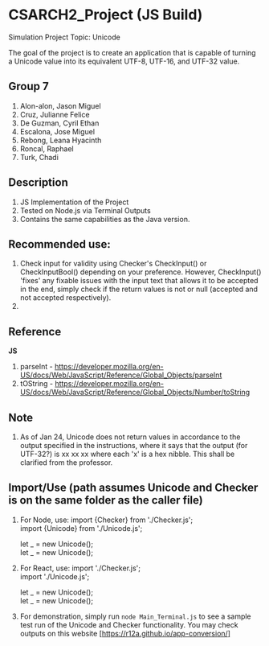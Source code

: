 # CSARCH2_Project (JS Build)
Simulation Project
Topic: Unicode

The goal of the project is to create an application that is capable of turning a Unicode value into its equivalent UTF-8, UTF-16, and UTF-32 value.

## Group 7
1. Alon-alon, Jason Miguel
2. Cruz, Julianne Felice
3. De Guzman, Cyril Ethan
4. Escalona, Jose Miguel
5. Rebong, Leana Hyacinth
6. Roncal, Raphael
7. Turk, Chadi

## Description
1. JS Implementation of the Project
2. Tested on Node.js via Terminal Outputs
3. Contains the same capabilities as the Java version.

## Recommended use:
1. Check input for validity using Checker's CheckInput() or CheckInputBool() depending on your preference. However, CheckInput() 'fixes' any fixable issues with the input text that allows it to be accepted in the end, simply check if the return values is not or null (accepted and not accepted respectively).
2. 

## Reference
**JS**
1. parseInt - https://developer.mozilla.org/en-US/docs/Web/JavaScript/Reference/Global_Objects/parseInt
2. tOString - https://developer.mozilla.org/en-US/docs/Web/JavaScript/Reference/Global_Objects/Number/toString

## Note
1. As of Jan 24, Unicode does not return values in accordance to the output specified in the instructions, where it says that the output (for UTF-32?) is xx xx xx where each 'x' is a hex nibble. This shall be clarified from the professor.

## Import/Use (path assumes Unicode and Checker is on the same folder as the caller file)
1. For Node, use:
	import {Checker} from './Checker.js';<br>
	import {Unicode} from './Unicode.js';<br>
	
	let _ = new Unicode();<br>
	let _ = new Unicode();<br>
2. For React, use:
	import './Checker.js';<br>
	import './Unicode.js';<br>
	
	let _ = new Unicode();<br>
	let _ = new Unicode();<br>
3. For demonstration, simply run `node Main_Terminal.js` to see a sample test run of the Unicode and Checker functionality. You may check outputs on this website [https://r12a.github.io/app-conversion/]